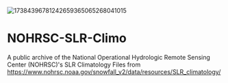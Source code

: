 ![17384396781242659365065268041015](https://github.com/user-attachments/assets/33ef775a-8091-4108-8c92-a220d1e2b792)

# NOHRSC-SLR-Climo
A public archive of the National Operational Hydrologic Remote Sensing Center (NOHRSC)'s SLR Climatology Files from https://www.nohrsc.noaa.gov/snowfall_v2/data/resources/SLR_climatology/
